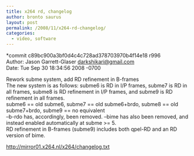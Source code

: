 ```yaml
---
title: x264 rd, changelog
author: bronto saurus
layout: post
permalink: /2008/11/x264-rd-changelog/
categories:
  - video, software
---
```

*commit c89bc900a3bf0d4c4c728ad378703970b4f14e18 r996  
Author: Jason Garrett-Glaser <darkshikari@gmail.com>  
Date: Tue Sep 30 18:34:56 2008 -0700</p> 

Rework subme system, add RD refinement in B-frames  
The new system is as follows: subme6 is RD in I/P frames, subme7 is RD in all frames, subme8 is RD refinement in I/P frames, and subme9 is RD refinement in all frames.  
subme6 == old subme6, subme7 == old subme6+brdo, subme8 == old subme7+brdo, subme9 == no equivalent  
&#8211;b-rdo has, accordingly, been removed. &#8211;bime has also been removed, and instead enabled automatically at subme >= 5.  
RD refinement in B-frames (subme9) includes both qpel-RD and an RD version of bime.</i>

<a href="http://mirror01.x264.nl/x264/changelog.txt" target="_blank" >http://mirror01.x264.nl/x264/changelog.txt</a>